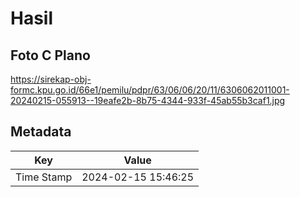 # Hasil

## Foto C Plano

https://sirekap-obj-formc.kpu.go.id/66e1/pemilu/pdpr/63/06/06/20/11/6306062011001-20240215-055913--19eafe2b-8b75-4344-933f-45ab55b3caf1.jpg


## Metadata

| Key        | Value               |
| ---------- | ------------------- |
| Time Stamp | 2024-02-15 15:46:25 |



